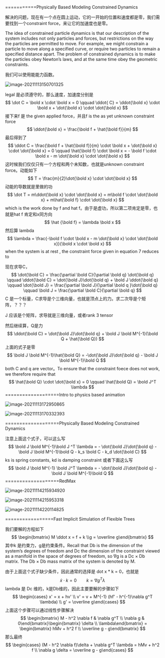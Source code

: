 ===========Physically Based Modeling Constrained Dynamics  

解决的问题，现在有一个点在圆上运动，它的一开始的位置和速度都是零，我们需要找到一个constraint force，来让它的加速度也是零。

The idea of constrained particle dynamics is that our description of the system includes not only particles and forces, but restrictions on the way the particles are permitted to move. For example, we might constrain a particle to move along a specified curve, or require two particles to remain a specified distance apart. The problem of constrained dynamics is to make the particles obey Newton’s laws, and at the same time obey the geometric constraints.  

我们可以使用能能力函数。

![image-20211113150701325](E:\mycode\collection\定理\连续介质力学\image-20211113150701325.png)

legal 是必须遵守的，那么速度，加速度分别是
$$
\dot C = \bold x \cdot \bold x = 0 \qquad \ddot{ C} = \ddot{\bold x} \cdot \bold x + \dot{\bold x} \cdot \dot{\bold x}
$$
接下来f 是 the given applied force，并且f is the as yet unknown constraint force
$$
\ddot{\bold x} = \frac{\bold f + \hat{\bold f}}{m}
$$
最后得到了
$$
\ddot C = \frac{\bold f + \hat{\bold f}}{m} \cdot \bold x + \dot{\bold x} \cdot \dot{\bold x} = 0 \qquad \hat{\bold f} \cdot \bold x = - \bold f \cdot \bold x - m \dot{\bold x} \cdot \dot{\bold x}
$$
这时候我们仅仅只有一个方程和两个未知数，也就是unknown constraint force。动能如下
$$
T = \frac{m}{2}\dot{\bold x} \cdot \dot{\bold x}
$$
动能的导数就是里做的功
$$
\dot T = m\ddot{\bold x} \cdot \dot{\bold x} = m\bold f \cdot \dot{\bold x} + m\hat{\bold f} \cdot \dot{\bold x}
$$
which is the work done by f and hat f。由于是虚功，所以第二项肯定是零，也就是hat f 肯定和x同方向
$$
\hat {\bold f} = \lambda \bold x
$$
然后算 lambda
$$
\lambda = \frac{-\bold f \cdot \bold x - m \dot{\bold x} \cdot \dot{\bold x}}{\bold x \cdot \bold x}
$$
when the system is at rest , the constraint force given in equation 7 reduces to

现在求导C，
$$
\dot{\bold C} = \frac{\partial \bold C}{\partial \bold q} \dot{\bold q} \qquad \ddot{\bold C} = \dot{\bold J}\dot{\bold q} + \bold J \ddot{\bold q} \qquad \dot{\bold J} = \frac{\partial \bold J}{\partial \bold q }\dot{\bold q} \qquad \bold J = \frac{\partial \bold C}{\partial \bold q}
$$
C 是一个标量，C求导是个三维向量，也就是顶点上的力。求二次导是个矩阵，？？？

J 应该是个矩阵，求导就是三维向量，或者rank 3 tensor

然后继续算，Q是力
$$
\ddot{\bold C} = \dot{\bold J}\dot{\bold q} + \bold J \bold M^{-1}(\bold Q + \hat{\bold Q})
$$
上面的式子是零
$$
\bold J \bold M^{-1}\hat{\bold Q} = -\dot{\bold J}\dot{\bold q} - \bold J \bold M^{-1}\bold Q
$$
both C and q are vector。To ensure that the constraint foece does not work, we therefore require that
$$
\hat{\bold Q} \cdot \dot{\bold x} = 0 \qquad \hat{\bold Q} = \bold J^T \lambda
$$
===================Intro to physics based animation

![image-20211113172950865](E:\mycode\collection\定理\连续介质力学\image-20211113172950865.png)

![image-20211113170332393](E:\mycode\collection\定理\连续介质力学\image-20211113170332393.png)

===================Physically Based Modeling Constrained Dynamics  

注意上面这个式子，可以这么写
$$
\bold J \bold M^{-1}\bold J ^T \lambda = - \dot{\bold J}\dot{\bold q} - \bold J \bold M^{-1}\bold Q - k_s \bold C - k_d \dot{\bold C}
$$
ks is spring constants, kd is damping constraint 或者下面这么写
$$
\bold J \bold M^{-1} \bold J^T \lambda = - \dot{\bold J}\dot{\bold q} - \bold J \bold M^{-1}\bold Q
$$
===================RedMax

![image-20211114215934920](E:\mycode\collection\定理\理论力学\机器人约束\image-20211114215934920.png)

![image-20211114215953318](E:\mycode\collection\定理\理论力学\机器人约束\image-20211114215953318.png)

![image-20211114220114825](E:\mycode\collection\定理\理论力学\机器人约束\image-20211114220114825.png)

=================Fast Implicit Simulation of Flexible Trees  

我们要解的方程如下
$$
\begin{bmatrix} M \ddot x = f + k \\g = \overline g\end{bmatrix}
$$
其中k 是约束力，g是约束条件。Recall that Db is the dimension of the system’s degrees of freedom
and Dc the dimension of the constraint viewed as a manifold in the space of degrees
of freedom, so ∇g is a Dc × Db matrix. The Db × Db mass matrix of the system is
denoted by M.  

由于上面这个式子缺少条件，因此通常的选择是 dot x * k = 0，也就是
$$
\dot x \cdot k = 0 \qquad k = \nabla g^T \lambda
$$
lambda 是 Dc 维的，k是Db维的，因此主要要解的步骤如下
$$
\begin{cases} x' = x + hv' \\ v' = v + M^{-1} (hf' - h^{-1}\nabla g^T \lambda) \\ g' = \overline g\end{cases}
$$
上面这个步骤可以通过线性步骤解决
$$
\begin{bmatrix} M - h^2 \nabla f & \nabla g^T \\ \nabla g & 0\end{bmatrix}\begin{bmatrix} \delta \\ \lambda\end{bmatrix} = \begin{bmatrix} hMv + h^2 f \\ \overline g - g\end{bmatrix}
$$
那么最终
$$
\begin{cases} (M - h^2 \nabla f)\delta + \nabla g^T \lambda = hMv + h^2 f \\ \nabla g \delta = \overline g - g\end{cases}
$$

